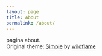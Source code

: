 ```yaml
---
layout: page
title: About
permalink: /about/
---
```

pagina about.  
Original theme: [Simple](http://jekyllthemes.org/themes/jekyll-simple/) by [wildflame](http://wildflame.me)